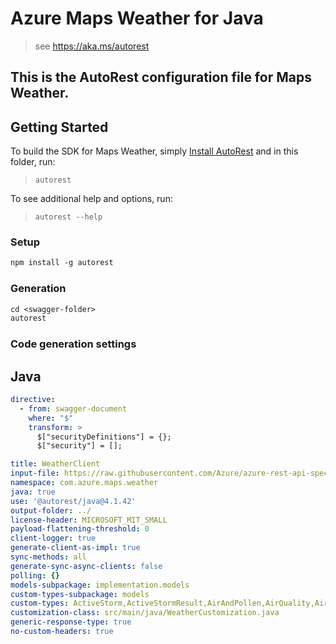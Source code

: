 # Azure Maps Weather for Java

> see https://aka.ms/autorest

This is the AutoRest configuration file for Maps Weather.
---
## Getting Started

To build the SDK for Maps Weather, simply [Install AutoRest](https://aka.ms/autorest) and in this folder, run:

> `autorest`

To see additional help and options, run:

> `autorest --help`

### Setup
```ps
npm install -g autorest
```

### Generation

```ps
cd <swagger-folder>
autorest
```

### Code generation settings

## Java

``` yaml
directive:
  - from: swagger-document
    where: "$"
    transform: >
      $["securityDefinitions"] = {};
      $["security"] = [];

title: WeatherClient
input-file: https://raw.githubusercontent.com/Azure/azure-rest-api-specs/main/specification/maps/data-plane/Weather/stable/1.1/weather.json
namespace: com.azure.maps.weather
java: true
use: '@autorest/java@4.1.42'
output-folder: ../
license-header: MICROSOFT_MIT_SMALL
payload-flattening-threshold: 0
client-logger: true
generate-client-as-impl: true
sync-methods: all
generate-sync-async-clients: false
polling: {}
models-subpackage: implementation.models
custom-types-subpackage: models
custom-types: ActiveStorm,ActiveStormResult,AirAndPollen,AirQuality,AirQualityResult,AlertDetails,BasinId,ColorValue,CurrentConditions,CurrentConditionsResult,DailyAirQuality,DailyAirQualityForecastResult,DailyDuration,DailyForecast,DailyForecastDetail,DailyForecastResult,DailyForecastSummary,DailyHistoricalActuals,DailyHistoricalActualsResult,DailyHistoricalNormals,DailyHistoricalNormalsResult,DailyHistoricalRecords,DailyHistoricalRecordsResult,DailyIndex,DailyIndicesResult,DayQuarter,DegreeDaySummary,DominantPollutant,ForecastInterval,HazardDetail,HazardIndex,HourlyDuration,HourlyForecast,HourlyForecastResult,IconCode,IntervalSummary,LatestStatus,LatestStatusKeyword,LocalSource,MinuteForecastResult,MinuteForecastSummary,PastHoursTemperature,Pollutant,PollutantType,PrecipitationSummary,PrecipitationType,PressureTendency,QuarterDayForecast,QuarterDayForecastResult,RadiusSector,SevereWeatherAlert,SevereWeatherAlertDescription,SevereWeatherAlertsResult,StormForecast,StormForecastResult,StormLocation,StormLocationsResult,StormSearchResult,StormSearchResultItem,StormWindRadiiSummary,SunGlare,TemperatureSummary,UnitType,WaypointForecast,WeatherAlongRoutePrecipitation,WeatherAlongRouteResult,WeatherAlongRouteSummary,WeatherDataUnit,WeatherHazards,WeatherNotification,WeatherValue,WeatherValueMaxMinAvg,WeatherValueRange,WeatherValueYear,WeatherValueYearMax,WeatherValueYearMaxMinAvg,WeatherWindow,WindDetails,WindDirection
customization-class: src/main/java/WeatherCustomization.java
generic-response-type: true
no-custom-headers: true
```

